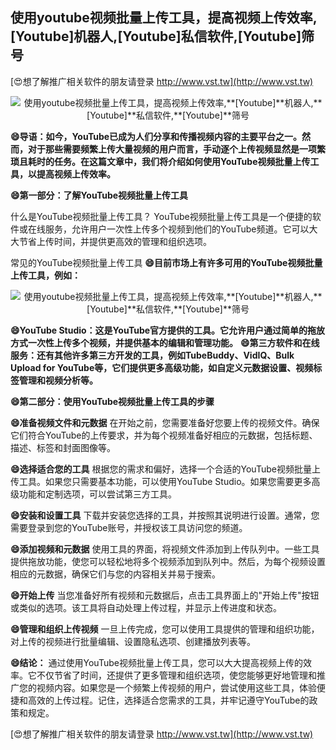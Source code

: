 ## **使用youtube视频批量上传工具，提高视频上传效率,**[Youtube]**机器人,**[Youtube]**私信软件,**[Youtube]**筛号**

[😍想了解推广相关软件的朋友请登录 http://www.vst.tw](http://www.vst.tw)

 <center><img src="https://vst.tw/MP4/tuiguang/png/2.png" alt="使用youtube视频批量上传工具，提高视频上传效率,**[Youtube]**机器人,**[Youtube]**私信软件,**[Youtube]**筛号"></center>

**😄导语：如今，YouTube已成为人们分享和传播视频内容的主要平台之一。然而，对于那些需要频繁上传大量视频的用户而言，手动逐个上传视频显然是一项繁琐且耗时的任务。在这篇文章中，我们将介绍如何使用YouTube视频批量上传工具，以提高视频上传效率。**

**😄第一部分：了解YouTube视频批量上传工具**

什么是YouTube视频批量上传工具？
YouTube视频批量上传工具是一个便捷的软件或在线服务，允许用户一次性上传多个视频到他们的YouTube频道。它可以大大节省上传时间，并提供更高效的管理和组织选项。

常见的YouTube视频批量上传工具
**😄目前市场上有许多可用的YouTube视频批量上传工具，例如：**

 <center><img src="https://vst.tw/MP4/tuiguang/png/2.png" alt="使用youtube视频批量上传工具，提高视频上传效率,**[Youtube]**机器人,**[Youtube]**私信软件,**[Youtube]**筛号"></center>

**😄YouTube Studio：这是YouTube官方提供的工具。它允许用户通过简单的拖放方式一次性上传多个视频，并提供基本的编辑和管理功能。**
**😄第三方软件和在线服务：还有其他许多第三方开发的工具，例如TubeBuddy、VidIQ、Bulk Upload for YouTube等，它们提供更多高级功能，如自定义元数据设置、视频标签管理和视频分析等。**

**😄第二部分：使用YouTube视频批量上传工具的步骤**

**😄准备视频文件和元数据**
在开始之前，您需要准备好您要上传的视频文件。确保它们符合YouTube的上传要求，并为每个视频准备好相应的元数据，包括标题、描述、标签和封面图像等。

**😄选择适合您的工具**
根据您的需求和偏好，选择一个合适的YouTube视频批量上传工具。如果您只需要基本功能，可以使用YouTube Studio。如果您需要更多高级功能和定制选项，可以尝试第三方工具。

**😄安装和设置工具**
下载并安装您选择的工具，并按照其说明进行设置。通常，您需要登录到您的YouTube账号，并授权该工具访问您的频道。

**😄添加视频和元数据**
使用工具的界面，将视频文件添加到上传队列中。一些工具提供拖放功能，使您可以轻松地将多个视频添加到队列中。然后，为每个视频设置相应的元数据，确保它们与您的内容相关并易于搜索。

**😄开始上传**
当您准备好所有视频和元数据后，点击工具界面上的"开始上传"按钮或类似的选项。该工具将自动处理上传过程，并显示上传进度和状态。

**😄管理和组织上传视频**
一旦上传完成，您可以使用工具提供的管理和组织功能，对上传的视频进行批量编辑、设置隐私选项、创建播放列表等。

**😄结论：**
通过使用YouTube视频批量上传工具，您可以大大提高视频上传的效率。它不仅节省了时间，还提供了更多管理和组织选项，使您能够更好地管理和推广您的视频内容。如果您是一个频繁上传视频的用户，尝试使用这些工具，体验便捷和高效的上传过程。记住，选择适合您需求的工具，并牢记遵守YouTube的政策和规定。

[😍想了解推广相关软件的朋友请登录 http://www.vst.tw](http://www.vst.tw)



